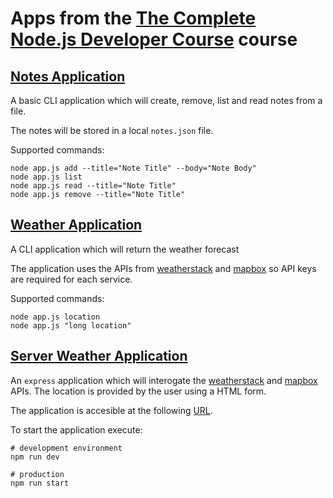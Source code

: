 # Apps from the [The Complete Node.js Developer Course](https://www.udemy.com/course/the-complete-nodejs-developer-course-2/) course

## [Notes Application](./0_notes)

A basic CLI application which will create, remove, list and read notes from a file.

The notes will be stored in a local `notes.json` file.

Supported commands:

```shell
node app.js add --title="Note Title" --body="Note Body"
node app.js list
node app.js read --title="Note Title"
node app.js remove --title="Note Title"
```

## [Weather Application](./1_weather)

A CLI application which will return the weather forecast

The application uses the APIs from [weatherstack](weatherstack.com) and [mapbox](mapbox.com) so API keys are required for each service.

Supported commands:

```shell
node app.js location
node app.js "long location"
```

## [Server Weather Application](./2_webserver_weather)

An `express` application which will interogate the [weatherstack](weatherstack.com) and [mapbox](mapbox.com) APIs. The location is provided by the user using a HTML form.

The application is accesible at the following [URL](localhost:3000).

To start the application execute:

```shell
# development environment
npm run dev

# production
npm run start
```
